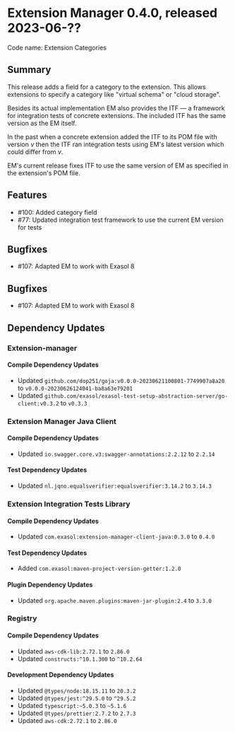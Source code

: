 # Extension Manager 0.4.0, released 2023-06-??

Code name: Extension Categories

## Summary

This release adds a field for a category to the extension. This allows extensions to specify a category like "virtual schema" or "cloud storage".

Besides its actual implementation EM also provides the ITF &mdash; a framework for integration tests of concrete extensions. The included ITF has the same version as the EM itself.

In the past when a concrete extension added the ITF to its POM file with version _v_ then the ITF ran integration tests using EM's latest version which could differ from _v_.

EM's current release fixes ITF to use the same version of EM as specified in the extension's POM file.

## Features

* #100: Added category field
* #77: Updated integration test framework to use the current EM version for tests

## Bugfixes

* #107: Adapted EM to work with Exasol 8

## Bugfixes

* #107: Adapted EM to work with Exasol 8

## Dependency Updates

### Extension-manager

#### Compile Dependency Updates

* Updated `github.com/dop251/goja:v0.0.0-20230621100801-7749907a8a20` to `v0.0.0-20230626124041-ba8a63e79201`
* Updated `github.com/exasol/exasol-test-setup-abstraction-server/go-client:v0.3.2` to `v0.3.3`

### Extension Manager Java Client

#### Compile Dependency Updates

* Updated `io.swagger.core.v3:swagger-annotations:2.2.12` to `2.2.14`

#### Test Dependency Updates

* Updated `nl.jqno.equalsverifier:equalsverifier:3.14.2` to `3.14.3`

### Extension Integration Tests Library

#### Compile Dependency Updates

* Updated `com.exasol:extension-manager-client-java:0.3.0` to `0.4.0`

#### Test Dependency Updates

* Added `com.exasol:maven-project-version-getter:1.2.0`

#### Plugin Dependency Updates

* Updated `org.apache.maven.plugins:maven-jar-plugin:2.4` to `3.3.0`

### Registry

#### Compile Dependency Updates

* Updated `aws-cdk-lib:2.72.1` to `2.86.0`
* Updated `constructs:^10.1.300` to `^10.2.64`

#### Development Dependency Updates

* Updated `@types/node:18.15.11` to `20.3.2`
* Updated `@types/jest:^29.5.0` to `^29.5.2`
* Updated `typescript:~5.0.3` to `~5.1.6`
* Updated `@types/prettier:2.7.2` to `2.7.3`
* Updated `aws-cdk:2.72.1` to `2.86.0`

